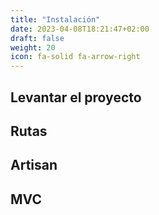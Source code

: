 ```yaml
---
title: "Instalación"
date: 2023-04-08T18:21:47+02:00
draft: false
weight: 20
icon: fa-solid fa-arrow-right
---
```

## Levantar el proyecto
## Rutas
## Artisan
## MVC


